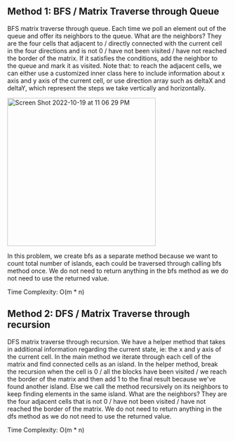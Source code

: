 ## Method 1: BFS / Matrix Traverse through Queue

BFS matrix traverse through queue. Each time we poll an element out of the queue and offer its neighbors to the queue. What are the neighbors? They are the four cells that adjacent to / directly connected with the current cell in the four directions and is not 0 / have not been visited / have not reached the border of the matrix. If it satisfies the conditions, add the neighbor to the queue and mark it as visited. Note that: to reach the adjacent cells, we can either use a customized inner class here to include information about x axis and y axis of the current cell, or use direction array such as deltaX and deltaY, which represent the steps we take vertically and horizontally.

<img width="338" alt="Screen Shot 2022-10-19 at 11 06 29 PM" src="https://user-images.githubusercontent.com/106039830/196988040-5a0be2b8-0314-4069-92eb-57219c6814ee.png">

In this problem, we create bfs as a separate method because we want to count total number of islands, each could be traversed through calling bfs method once. We do not need to return anything in the bfs method as we do not need to use the returned value.

Time Complexity: O(m * n) 

## Method 2: DFS / Matrix Traverse through recursion

DFS matrix traverse through recursion. We have a helper method that takes in additional information regarding the current state, ie: the x and y axis of the current cell. In the main method we iterate through each cell of the matrix and find connected cells as an island. In the helper method, break the recursion when the cell is 0 / all the blocks have been visited / we reach the border of the matrix and then add 1 to the final result because we've found another island. Else we call the method recursively on its neighbors to keep finding elements in the same island. What are the neighbors? They are the four adjacent cells that is not 0 / have not been visited / have not reached the border of the matrix. We do not need to return anything in the dfs method as we do not need to use the returned value.

Time Complexity: O(m * n) 

